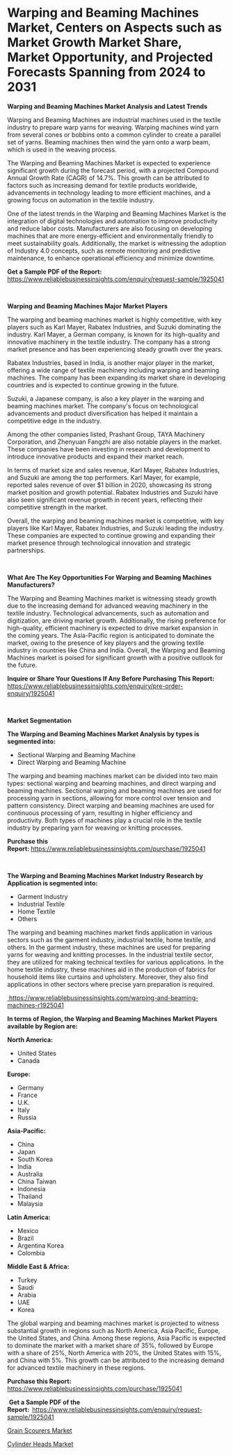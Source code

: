 <p><h1>Warping and Beaming Machines Market, Centers on Aspects such as Market Growth Market Share, Market Opportunity, and Projected Forecasts Spanning from 2024 to 2031</h1></p><p><strong>Warping and Beaming Machines Market Analysis and Latest Trends</strong></p>
<p><p>Warping and Beaming Machines are industrial machines used in the textile industry to prepare warp yarns for weaving. Warping machines wind yarn from several cones or bobbins onto a common cylinder to create a parallel set of yarns. Beaming machines then wind the yarn onto a warp beam, which is used in the weaving process.</p><p>The Warping and Beaming Machines Market is expected to experience significant growth during the forecast period, with a projected Compound Annual Growth Rate (CAGR) of 14.7%. This growth can be attributed to factors such as increasing demand for textile products worldwide, advancements in technology leading to more efficient machines, and a growing focus on automation in the textile industry.</p><p>One of the latest trends in the Warping and Beaming Machines Market is the integration of digital technologies and automation to improve productivity and reduce labor costs. Manufacturers are also focusing on developing machines that are more energy-efficient and environmentally friendly to meet sustainability goals. Additionally, the market is witnessing the adoption of Industry 4.0 concepts, such as remote monitoring and predictive maintenance, to enhance operational efficiency and minimize downtime.</p></p>
<p><strong>Get a Sample PDF of the Report:&nbsp;</strong> <a href="https://www.reliablebusinessinsights.com/enquiry/request-sample/1925041">https://www.reliablebusinessinsights.com/enquiry/request-sample/1925041</a></p>
<p>&nbsp;</p>
<p><strong>Warping and Beaming Machines Major Market Players</strong></p>
<p><p>The warping and beaming machines market is highly competitive, with key players such as Karl Mayer, Rabatex Industries, and Suzuki dominating the industry. Karl Mayer, a German company, is known for its high-quality and innovative machinery in the textile industry. The company has a strong market presence and has been experiencing steady growth over the years.</p><p>Rabatex Industries, based in India, is another major player in the market, offering a wide range of textile machinery including warping and beaming machines. The company has been expanding its market share in developing countries and is expected to continue growing in the future.</p><p>Suzuki, a Japanese company, is also a key player in the warping and beaming machines market. The company's focus on technological advancements and product diversification has helped it maintain a competitive edge in the industry.</p><p>Among the other companies listed, Prashant Group, TAYA Machinery Corporation, and Zhenyuan Fangzhi are also notable players in the market. These companies have been investing in research and development to introduce innovative products and expand their market reach.</p><p>In terms of market size and sales revenue, Karl Mayer, Rabatex Industries, and Suzuki are among the top performers. Karl Mayer, for example, reported sales revenue of over $1 billion in 2020, showcasing its strong market position and growth potential. Rabatex Industries and Suzuki have also seen significant revenue growth in recent years, reflecting their competitive strength in the market.</p><p>Overall, the warping and beaming machines market is competitive, with key players like Karl Mayer, Rabatex Industries, and Suzuki leading the industry. These companies are expected to continue growing and expanding their market presence through technological innovation and strategic partnerships.</p></p>
<p>&nbsp;</p>
<p><strong>What Are The Key Opportunities For Warping and Beaming Machines Manufacturers?</strong></p>
<p><p>The Warping and Beaming Machines market is witnessing steady growth due to the increasing demand for advanced weaving machinery in the textile industry. Technological advancements, such as automation and digitization, are driving market growth. Additionally, the rising preference for high-quality, efficient machinery is expected to drive market expansion in the coming years. The Asia-Pacific region is anticipated to dominate the market, owing to the presence of key players and the growing textile industry in countries like China and India. Overall, the Warping and Beaming Machines market is poised for significant growth with a positive outlook for the future.</p></p>
<p><strong>Inquire or Share Your Questions If Any Before Purchasing This Report:</strong> <a href="https://www.reliablebusinessinsights.com/enquiry/pre-order-enquiry/1925041">https://www.reliablebusinessinsights.com/enquiry/pre-order-enquiry/1925041</a></p>
<p>&nbsp;</p>
<p><strong>Market Segmentation</strong></p>
<p><strong>The Warping and Beaming Machines Market Analysis by types is segmented into:</strong></p>
<p><ul><li>Sectional Warping and Beaming Machine</li><li>Direct Warping and Beaming Machine</li></ul></p>
<p><p>The warping and beaming machines market can be divided into two main types: sectional warping and beaming machines, and direct warping and beaming machines. Sectional warping and beaming machines are used for processing yarn in sections, allowing for more control over tension and pattern consistency. Direct warping and beaming machines are used for continuous processing of yarn, resulting in higher efficiency and productivity. Both types of machines play a crucial role in the textile industry by preparing yarn for weaving or knitting processes.</p></p>
<p><strong>Purchase this Report:&nbsp;</strong><a href="https://www.reliablebusinessinsights.com/purchase/1925041">https://www.reliablebusinessinsights.com/purchase/1925041</a></p>
<p>&nbsp;</p>
<p><strong>The Warping and Beaming Machines Market Industry Research by Application is segmented into:</strong></p>
<p><ul><li>Garment Industry</li><li>Industrial Textile</li><li>Home Textile</li><li>Others</li></ul></p>
<p><p>The warping and beaming machines market finds application in various sectors such as the garment industry, industrial textile, home textile, and others. In the garment industry, these machines are used for preparing yarns for weaving and knitting processes. In the industrial textile sector, they are utilized for making technical textiles for various applications. In the home textile industry, these machines aid in the production of fabrics for household items like curtains and upholstery. Moreover, they also find applications in other sectors where precise yarn preparation is required.</p></p>
<p><a href="https://www.reliablebusinessinsights.com/warping-and-beaming-machines-r1925041">&nbsp;https://www.reliablebusinessinsights.com/warping-and-beaming-machines-r1925041</a></p>
<p><strong>In terms of Region, the Warping and Beaming Machines Market Players available by Region are:</strong></p>
<p>
    <p> <strong> North America: </strong>
        <ul>
            <li>United States</li>
            <li>Canada</li>
        </ul>
        </p> 
    <p> <strong> Europe: </strong>
        <ul>
            <li>Germany</li>
            <li>France</li>
            <li>U.K.</li>
            <li>Italy</li>
            <li>Russia</li>
        </ul>
        </p> 
    <p> <strong> Asia-Pacific: </strong>
        <ul>
            <li>China</li>
            <li>Japan</li>
            <li>South Korea</li>
            <li>India</li>
            <li>Australia</li>
            <li>China Taiwan</li>
            <li>Indonesia</li>
            <li>Thailand</li>
            <li>Malaysia</li>
        </ul>
        </p> 
    <p> <strong> Latin America: </strong>
        <ul>
            <li>Mexico</li>
            <li>Brazil</li>
            <li>Argentina Korea</li>
            <li>Colombia</li>
        </ul>
        </p> 
    <p> <strong> Middle East & Africa: </strong>
        <ul>
            <li>Turkey</li>
            <li>Saudi</li>
            <li>Arabia</li>
            <li>UAE</li>
            <li>Korea</li>
        </ul>
    </p>
    </p>
<p><p>The global warping and beaming machines market is projected to witness substantial growth in regions such as North America, Asia Pacific, Europe, the United States, and China. Among these regions, Asia Pacific is expected to dominate the market with a market share of 35%, followed by Europe with a share of 25%, North America with 20%, the United States with 15%, and China with 5%. This growth can be attributed to the increasing demand for advanced textile machinery in these regions.</p></p>
<p><strong>Purchase this Report: </strong><a href="https://www.reliablebusinessinsights.com/purchase/1925041">https://www.reliablebusinessinsights.com/purchase/1925041</a></p>
<p>&nbsp;<strong>Get a Sample PDF of the Report:&nbsp;&nbsp;</strong><a href="https://www.reliablebusinessinsights.com/enquiry/request-sample/1925041">https://www.reliablebusinessinsights.com/enquiry/request-sample/1925041</a></p>
<p><strong></strong></p>
<p><p><a href="https://github.com/DarrenSipes1990/Market-Research-Report-List-2/blob/main/grain-scourers-market.md">Grain Scourers Market</a></p><p><a href="https://view.publitas.com/reportprime-1/global-cylinder-heads-market-status-2024-2031-and-forecast-by-region-product-end-use/">Cylinder Heads Market</a></p></p>